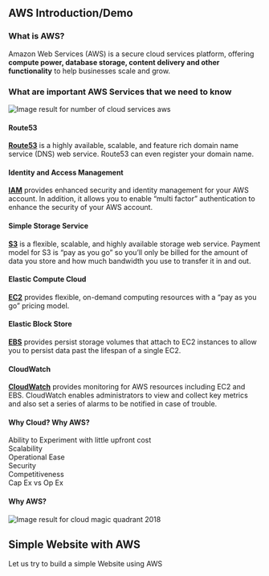 ## AWS Introduction/Demo

### What is AWS?

Amazon Web Services (AWS) is a secure cloud services platform, offering **compute power, database storage, content delivery and other functionality** to help businesses scale and grow.


### What are important AWS Services that we need to know 

![Image result for number of cloud services aws](http://www.cyberphoton.com/wp-content/uploads/2016/02/aws-cloud-computing.jpg)

#### Route53

[**Route53**](http://aws.amazon.com/route53)  is a highly available, scalable, and feature rich domain name service (DNS) web service. Route53 can even register your domain name.

#### Identity and Access Management

[**IAM**](http://aws.amazon.com/iam/)  provides enhanced security and identity management for your AWS account. In addition, it allows you to enable “multi factor” authentication to enhance the security of your AWS account.

#### Simple Storage Service

[**S3**](http://aws.amazon.com/s3/)  is a flexible, scalable, and highly available storage web service. Payment model for S3 is “pay as you go” so you’ll only be billed for the amount of data you store and how much bandwidth you use to transfer it in and out.

#### Elastic Compute Cloud

[**EC2**](http://aws.amazon.com/ec2/)   provides flexible, on-demand computing resources with a “pay as you go” pricing model. 

#### Elastic Block Store

[**EBS**](http://aws.amazon.com/ebs/)  provides persist storage volumes that attach to EC2 instances to allow you to persist data past the lifespan of a single EC2. 

#### CloudWatch

[**CloudWatch**](http://aws.amazon.com/cloudwatch/)  provides monitoring for AWS resources including EC2 and EBS. CloudWatch enables administrators to view and collect key metrics and also set a series of alarms to be notified in case of trouble.

#### Why Cloud? Why AWS? 
Ability to Experiment with little upfront cost<br>
Scalability<br>
Operational Ease<br>
Security<br>
Competitiveness<br>
Cap Ex vs Op Ex<br>

#### Why AWS?
![Image result for cloud magic quadrant 2018](https://regmedia.co.uk/2018/05/29/gartner_iaas_mq_2018_supplied.jpg)

## Simple Website with AWS
Let us try to build a simple Website using AWS

##


<!--stackedit_data:
eyJoaXN0b3J5IjpbLTEwNTcyNTAwNCwtMTMxNjUwMTM4XX0=
-->